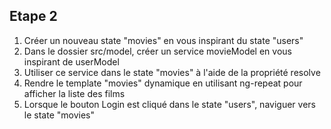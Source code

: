## Etape 2

1. Créer un nouveau state "movies" en vous inspirant du state "users"
2. Dans le dossier src/model, créer un service movieModel en vous inspirant de userModel
3. Utiliser ce service dans le state "movies" à l'aide de la propriété resolve
4. Rendre le template "movies" dynamique en utilisant ng-repeat pour afficher la liste des films
5. Lorsque le bouton Login est cliqué dans le state "users", naviguer vers le state "movies"